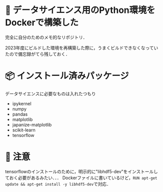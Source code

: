 # 🐳 データサイエンス用のPython環境をDockerで構築した
完全に自分のためのメモ的なリポジトリ．

2023年度にビルドした環境を再構築した際に，うまくビルドできなくなっていたので備忘録がてら残しておく．

# 📦 インストール済みパッケージ
データサイエンスに必要なものは入れたつもり
- ipykernel
- numpy
- pandas
- matplotlib
- japanize-matplotlib
- scikit-learn
- tensorflow

# 🚨 注意
tensorflowのインストールのために，明示的に"libhdf5-dev"をインストールしておく必要があるみたい．．．
Dockerファイルに書いているけど，`RUN apt-get update && apt-get install -y libhdf5-dev`で対応．
